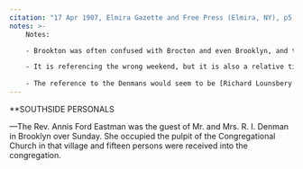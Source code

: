 ```yaml
---
citation: "17 Apr 1907, Elmira Gazette and Free Press (Elmira, NY), p5, newspapers.com"
notes: >-
    Notes:

    - Brookton was often confused with Brocton and even Brooklyn, and that is the reason for adopting the name Brooktondale. (See [Historical Names](#historical-names)) Another example can be seen in the Batavia burial notice for Jonas Mills for another example. Otherwise, the use of "village" doesn't make sense. 

    - It is referencing the wrong weekend, but it is also a relative time reference, and perhaps the difference is just a result of the text not being updated in the time between writing and its delayed publishing.
    
    - The reference to the Denmans would seem to be [Richard Lounsbery Denman])(https://www.findagrave.com/memorial/89338785/richard-lounsbery-denman) (15 Apr 1848 to 19 Aug 1915) and his wife [Adelaide (Webster) Denman (https://www.findagrave.com/memorial/89338786/adelaide-denman) (12 Sep 1852 to 30 Dec 1947). He is often referenced as R. L. Denman.
---
```

**SOUTHSIDE PERSONALS

—The Rev. Annis Ford Eastman was the guest of Mr. and Mrs. R. I. Denman in Brooklyn over Sunday. She occupied the pulpit of the Congregational Church in that village and fifteen persons were received into the congregation.

